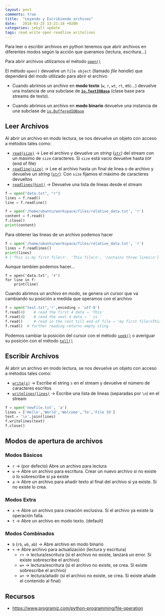 ```yaml
---
layout: post
comments: true
title:  "Leyendo y Escribiendo archivos"
date:   2018-03-25 13:21:18 +0200
categories: jekyll update
tags: read write open readline writelines
---
```


Para leer o escribir archivos en python tenemos que abrir archivos en diferentes modos según la acción que queramos (lectura, escritura...)

Para abrir archivos utilizamos el método [`open()`](https://docs.python.org/3.5/library/functions.html#open)

El método `open()` devuelve un `file object` (llamado _file handle_) que dependerá del modo utilizado para abrir el archivo

- Cuando abrimos un archivo en **modo texto**  (`w`, `r`, `wt`, `rt`, etc...) devuelve una instancia de una subclase de [**`io.TextIOBase`**](https://docs.python.org/3.5/library/io.html#io.TextIOBase) (clase base para streams de texto). 

- Cuando abrimos un archivo en **modo binario** devuelve una instancia de una subclase de [`io.BufferedIOBase`](https://docs.python.org/3.5/library/io.html#io.BufferedIOBase) 

## Leer Archivos 

 Al abrir un archivo en modo lectura, se nos devuelve un objeto con acceso a métodos tales como:
- [`read(size)`](https://docs.python.org/3.5/library/io.html#io.BufferedIOBase) → Lee el archivo y devuelve un _string_ ([`str`](https://docs.python.org/3.5/library/stdtypes.html#str)) del stream con un máximo de `size` caracteres. Si `size` está vacio devuelve hasta `EOF` (end of file)
- [`readline(size)`](https://docs.python.org/3.5/library/io.html#io.TextIOBase.readline) → Lee el archivo hasta un final de linea o de archivo y devuelve un _string_ ([`str`](https://docs.python.org/3.5/library/stdtypes.html#str)). Con `size` fijamos el máximo de caracteres devueltos
- [`readlines(hint)`](https://docs.python.org/3.5/library/io.html#io.IOBase.readlines) → Devuelve una lista de lineas desde el stream

``` python
f = open("data.txt", "r")
lines = f.read()
line = f.readline()
```

``` python
f = open('/home/ubuntu/workspace/files/relative_data.txt', 'r')
content = f.read()
f.close()
print(content)
```

Para obtener las lineas de un archivo podemos hacer
``` python
f = open('/home/ubuntu/workspace/files/relative_data.txt', 'r')
lines = f.readlines()
print(lines)
# ['This is my first file\n', 'This file\n', 'contains three lines\n']
```

Aunque tambien podemos hacer... 
```
f = open('data.txt', 'r')
for line in f:
    print(line)
```

Cuando abrimos un archivo en modo, se genera un cursor que va cambiando su posición a medida que operamos con el archivo 

``` python
f = open("test.txt",'r',encoding = 'utf-8')
f.read(4)    # read the first 4 data → 'This'
f.read(4)    # read the next 4 data → ' is '
f.read()     # read in the rest till end of file → 'my first file\nThis file\ncontains three lines\n'
f.read()  # further reading returns empty sting
```

Podemos cambiar la posición del cursor con el método [`seek()`](https://docs.python.org/3.5/library/io.html#io.IOBase.seek) o averiguar su posición con el método [`tell()`](https://docs.python.org/3.5/library/io.html#io.IOBase.tell) 


## Escribir Archivos 

Al abrir un archivo en modo lectura, se nos devuelve un objeto con acceso a métodos tales como:
- [`write(s)`](https://docs.python.org/3.5/library/io.html#io.TextIOBase.write) → Escribe el string `s` en el stream y devuelve el número de caracteres escritos
- [`writelines(lines)`](https://docs.python.org/3.5/library/io.html#io.IOBase.writelines) → Escribe una lista de lineas (separadas por `\n`) en el stream

``` python
f = open('newfile.txt', 'a')
lines = ['Hello','World','Welcome','To','File IO']
text = '\n'.join(lines)
f.writelines(text)
f.close()
```

## Modos de apertura de archivos

### Modos Básicos
- `r` → (por defecto) Abre un archivo para lectura
- `w` → Abre un archivo para escritura. Crear un nuevo archivo si no existe o lo sobrescribe si ya existe
- `a` → Abre un archivo para añadir texto al final del archivo si ya existe. Si no existe lo crea.

### Modos Extra
- `x`	→ Abre un archivo para creación exclusiva. Si el archivo ya existe la operación falla.
- `t`	→ Abre un archivo en modo texto. (default)

### Modos Combinados
- `b` (`rb`, `wb`, `ab`) → Abre archivo en modo binario
- `+` → Abre archivo para actualización (lectura y escritura)
    - `r+` → lectura/escritura (si el archivo no existe, lanzará un error. Si existe sobrescribe el archivo)
    - `w+` → lectura/escritura (si el archivo no existe, se crea. Si existe sobrescribe el archivo)
    - `a+` → lectura/añadir (si el archivo no existe, se crea. Si existe añade el contenido al final)

## Recursos

- <https://www.programiz.com/python-programming/file-operation>